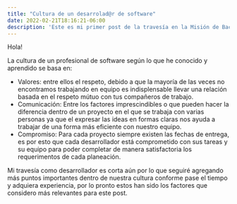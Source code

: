 ```yaml
---
title: "Cultura de un desarrolad@r de software"
date: 2022-02-21T18:16:21-06:00
description: 'Este es mi primer post de la travesía en la Misión de Backend con Node JS de Launch X.'
---
```


Hola!

La cultura de un profesional de software según lo que he conocido y aprendido se basa en:

- Valores: entre ellos el respeto, debido a que la mayoría de las veces no encontramos trabajando en equipo es indisplensable llevar una relación basada en el respeto mútuo con tus compañeros de trabajo.
- Comunicación: Entre los factores imprescindibles o que pueden hacer la diferencia dentro de un proyecto en el que se trabaja con varias personas ya que el expresar las ideas en formas claras nos ayuda a trabajar de una forma más eficiente con nuestro equipo.
- Compromiso: Para cada proyecto siempre existen las fechas de entrega, es por esto que cada desarrollador está comprometido con sus tareas y su equipo para poder completar de manera satisfactoria los requerimentos de cada planeación.

Mi travesía como desarrollador es corta aún por lo que seguiré agregando más puntos importantes dentro de nuestra cultura conforme pase el tiempo y adquiera experiencia, por lo pronto estos han sido los factores que considero más relevantes para este post.
